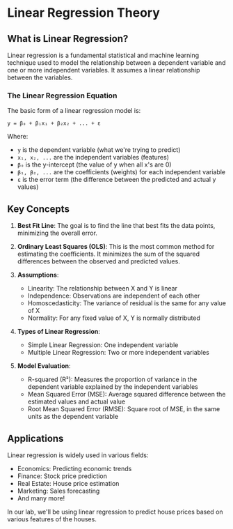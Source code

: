 # Linear Regression Theory

## What is Linear Regression?

Linear regression is a fundamental statistical and machine learning technique used to model the relationship between a dependent variable and one or more independent variables. It assumes a linear relationship between the variables.

### The Linear Regression Equation

The basic form of a linear regression model is:

```
y = β₀ + β₁x₁ + β₂x₂ + ... + ε
```

Where:
- `y` is the dependent variable (what we're trying to predict)
- `x₁, x₂, ...` are the independent variables (features)
- `β₀` is the y-intercept (the value of y when all x's are 0)
- `β₁, β₂, ...` are the coefficients (weights) for each independent variable
- `ε` is the error term (the difference between the predicted and actual y values)

## Key Concepts

1. **Best Fit Line**: The goal is to find the line that best fits the data points, minimizing the overall error.

2. **Ordinary Least Squares (OLS)**: This is the most common method for estimating the coefficients. It minimizes the sum of the squared differences between the observed and predicted values.

3. **Assumptions**:
   - Linearity: The relationship between X and Y is linear
   - Independence: Observations are independent of each other
   - Homoscedasticity: The variance of residual is the same for any value of X
   - Normality: For any fixed value of X, Y is normally distributed

4. **Types of Linear Regression**:
   - Simple Linear Regression: One independent variable
   - Multiple Linear Regression: Two or more independent variables

5. **Model Evaluation**:
   - R-squared (R²): Measures the proportion of variance in the dependent variable explained by the independent variables
   - Mean Squared Error (MSE): Average squared difference between the estimated values and actual value
   - Root Mean Squared Error (RMSE): Square root of MSE, in the same units as the dependent variable

## Applications

Linear regression is widely used in various fields:
- Economics: Predicting economic trends
- Finance: Stock price prediction
- Real Estate: House price estimation
- Marketing: Sales forecasting
- And many more!

In our lab, we'll be using linear regression to predict house prices based on various features of the houses.
